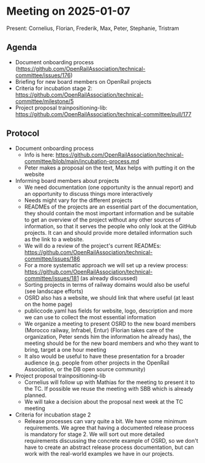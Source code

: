 # Meeting on 2025-01-07

Present: Cornelius, Florian, Frederik, Max, Peter, Stephanie, Tristram

## Agenda

* Document onboarding process (https://github.com/OpenRailAssociation/technical-committee/issues/176)
* Briefing for new board members on OpenRail projects
* Criteria for incubation stage 2: https://github.com/OpenRailAssociation/technical-committee/milestone/5
* Project proposal trainpositioning-lib: https://github.com/OpenRailAssociation/technical-committee/pull/177

## Protocol

* Document onboarding process
  * Info is here: https://github.com/OpenRailAssociation/technical-committee/blob/main/incubation-process.md
  * Peter makes a proposal on the text, Max helps with putting it on the website
* Informing board members about projects
  * We need documentation (one opportunity is the annual report) and an opportunity to discuss things more interactively
  * Needs might vary for the different projects
  * READMEs of the projects are an essential part of the documentation, they should contain the most important information and be suitable to get an overview of the project without any other sources of information, so that it serves the people who only look at the GitHub projects. It can and should provide more detailed information such as the link to a website.
  * We will do a review of the project's current READMEs: https://github.com/OpenRailAssociation/technical-committee/issues/186
  * For a more systematic approach we will set up a review process: https://github.com/OpenRailAssociation/technical-committee/issues/181 (as already discussed)
  * Sorting projects in terms of railway domains would also be useful (see landscape efforts)
  * OSRD also has a website, we should link that where useful (at least on the home page)
  * publiccode.yaml has fields for website, logo, description and more we can use to collect the most essential information
  * We organize a meeting to present OSRD to the new board members (Morocco railway, Infrabel, Entur) (Florian takes care of the organization, Peter sends him the information he already has), the meeting should be for the new board members and who they want to bring, target a one hour meeting
  * It also would be useful to have these presentation for a broader audience (e.g. people from other projects in the OpenRail Association, or the DB open source community)
* Project proposal trainpositioning-lib
  * Cornelius will follow up with Mathias for the meeting to present it to the TC. If possible we reuse the meeting with SBB which is already planned.
  * We will take a decision about the proposal next week at the TC meeting
* Criteria for incubation stage 2
  * Release processes can vary quite a bit. We have some minimum requirements. We agree that having a documented release process is mandatory for stage 2. We will sort out more detailed requirements discussing the concrete example of OSRD, so we don't have to create an abstract release process documentation, but can work with the real-world examples we have in our projects.
 
